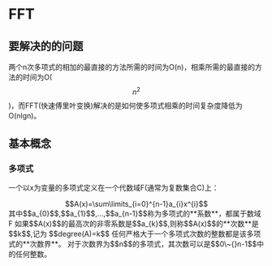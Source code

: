 # FFT

## 要解决的的问题

两个n次多项式的相加的最直接的方法所需的时间为O\(n\)，相乘所需的最直接的方法的时间为O\($$n^2$$\)，而FFT\(快速傅里叶变换\)解决的是如何使多项式相乘的时间复杂度降低为O\(nlgn\)。

## 基本概念

### 多项式

一个以x为变量的多项式定义在一个代数域F\(通常为复数集合C\)上： 
 
<center>$$A(x)=\sum\limits_{i=0}^{n-1}a_{i}x^{i}$$</center>
其中$$a_{0}$$,$$a_{1}$$,...,$$a_{n-1}$$称为多项式的**系数**，都属于数域F
如果$$A(x)$$的最高次的非零系数是$$a_{k}$$,则称$$A(x)$$的**次数**是$$k$$,记为 $$degree(A)=k$$
任何严格大于一个多项式次数的整数都是该多项式的**次数界**。
对于次数界为$$n$$的多项式，其次数可以是$$0\~{}n-1$$中的任何整数。



